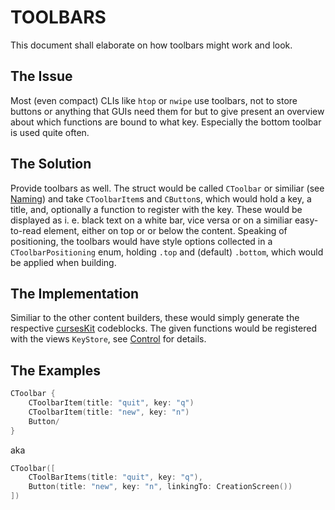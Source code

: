 # TOOLBARS

This document shall elaborate on how toolbars might work and look.

## The Issue

Most (even compact) CLIs like `htop` or `nwipe` use toolbars, not to store buttons or anything that GUIs need them for but to give present an overview about which functions are bound to what key. Especially the bottom toolbar is used quite often. 

## The Solution

Provide toolbars as well. The struct would be called `CToolbar` or similiar (see [Naming](../Conceptual/Naming.md)) and take `CToolbarItem`s and `CButton`s, which would hold a key, a title, and, optionally a function to register with the key. These would be displayed as i. e. black text on a white bar, vice versa or on a similiar easy-to-read element, either on top or or below the content. Speaking of positioning, the toolbars would have style options collected in a `CToolbarPositioning` enum, holding `.top` and (default) `.bottom`, which would be applied when building. 

## The Implementation

Similiar to the other content builders, these would simply generate the respective [cursesKit](https://github.com/theBreadCompany) codeblocks. The given functions would be registered with the views `KeyStore`, see [Control](../Conceptual/Control.md) for details.

## The Examples

```swift
CToolbar {
    CToolbarItem(title: "quit", key: "q")
    CToolbarItem(title: "new", key: "n")
    Button/
}
``` 

aka

```swift 
CToolbar([
    CToolBarItems(title: "quit", key: "q"),
    Button(title: "new", key: "n", linkingTo: CreationScreen())
])
```
